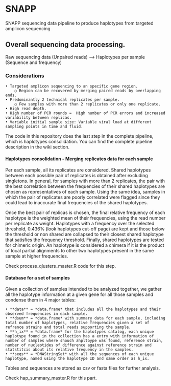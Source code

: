 # SNAPP

SNAPP sequencing data pipeline to produce haplotypes from targeted amplicon sequencing

## Overall sequencing data processing. 

Raw sequencing data (Unpaired reads)   -->  Haplotypes per sample (Sequence and frequency)

### Considerations

	• Targeted amplicon sequencing to an specific gene region.
		○ Region can be recovered by merging paired reads by overlapping ends.  
	• Predominantly 2 technical replicates per sample. 
		○ Few samples with more than 2 replicates or only one replicate. 
	• High read depth. 
	• High number of PCR rounds =  High number of PCR errors and increased variability between replicas.
	• Variable initial sample size: Variable viral load at different sampling points in time and fluid. 

The code in this repository does the last step in the complete pipeline, which is haplotypes consolidation.  You can find the complete pipeline description in the wiki section. 

#### Haplotypes consolidation - Merging replicates data for each sample

Per each sample, all its replicates are considered. Shared haplotypes between each possible pair of replicates is obtained after excluding singletons. In general, for samples with more than 2 replicates, the pair with the best correlation between the frequencies of their shared haplotypes are chosen as representatives of each sample. Using the same idea, samples in which the pair of replicates are poorly correlated were flagged since they could lead to inaccurate final frequencies of the shared haplotypes.  

Once the best pair of replicas is chosen, the final relative frequency of each haplotype is the weighted mean of their frequencies, using the read number per replicate as weight. Haplotypes with a frequency over the selected threshold, 0.436% (look haplotypes cut-off  page) are kept and those below the threshold or non shared are collapsed to their closest shared haplotype that satisfies the frequency threshold. Finally, shared haplotypes are tested for chimeric origin. An haplotype is considered a chimera if it is the product of local partial alignments to other two haplotypes present in the same sample  at higher frequencies. 

Check process_qlusters_master.R code for this step. 

#### Database for a set of samples 

Given a collection of samples intended to be analyzed together, we gather all the haplotype information at a given gene for all those samples and condense them in 4 major tables:

	• **data** = *data.frame* that includes all the haplotypes and their observed frequencies in each sample.   
	• **dsum** = *data.frame* with summary data for each sample, including total number of haplotypes, relative frequencies given a set of refrence strains and total reads supporting the sample.   
	• **h_ix** = *data.frame* for the haplotypes catalog, each unique haplotype found in the collection has a entry with information of number of samples where shouch ahpltoype was found, reference strain, number of nucleotides of difference against reference strain and statstitcis about its relative frequency in the samples.  
	• **seqs** = *DNAStringSet* with all the sequences of each unique haplotype, named using the haplotype ID and same order as h_ix.   
	
Tables and sequences are stored as csv or fasta files for further analysis. 
	  
Check hap_summary_master.R for this part.
